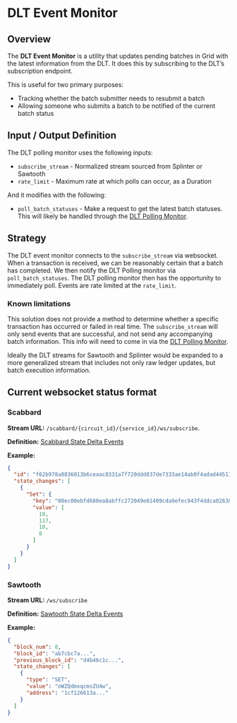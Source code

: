 # DLT Event Monitor
<!--
  Copyright (c) 2024 Bitwise IO, Inc.
  Copyright 2022 Cargill Incorporated
  Licensed under Creative Commons Attribution 4.0 International License
  https://creativecommons.org/licenses/by/4.0/
-->

## Overview

The **DLT Event Monitor** is a utility that updates pending batches in Grid
with the latest information from the DLT. It does this by subscribing to the
DLT’s subscription endpoint.

This is useful for two primary purposes:

 - Tracking whether the batch submitter needs to resubmit a batch
 - Allowing someone who submits a batch to be notified of the current batch
   status

## Input / Output Definition

The DLT polling monitor uses the following inputs:

 - `subscribe_stream` - Normalized stream sourced from Splinter or Sawtooth
 - `rate_limit` - Maximum rate at which polls can occur, as a Duration

And it modifies with the following:

 - `poll_batch_statuses` - Make a request to get the latest batch statuses.
   This will likely be handled through the [DLT Polling
   Monitor](dlt_polling_monitor.md).

## Strategy

The DLT event monitor connects to the `subscribe_stream` via websocket. When a
transaction is received, we can be reasonably certain that a batch has
completed. We then notify the DLT Polling monitor via `poll_batch_statuses`.
The DLT polling monitor then has the opportunity to immediately poll. Events
are rate limited at the `rate_limit`.

### Known limitations

This solution does not provide a method to determine whether a specific
transaction has occurred or failed in real time. The `subscribe_stream` will
only send events that are successful, and not send any accompanying batch
information. This info will need to come in via the [DLT Polling
Monitor](dlt_polling_monitor.md).

Ideally the DLT streams for Sawtooth and Splinter would be expanded to a more
generalized stream that includes not only raw ledger updates, but batch
execution information.

## Current websocket status format

### Scabbard

**Stream URL:** `/scabbard/{circuit_id}/{service_id}/ws/subscribe`.

**Definition:** [Scabbard State Delta
Events](https://www.splinter.dev/docs/0.7/howto/state_delta_websockets.html)

**Example:**

```json
{
  "id": "f62b978a8836013b6ceaac8331a7f720ddd837de7333ae14ab0f4adad445118574735afeeea1f98a51254d8750f1769fc18d6c638963af7f66c5b5086545fba1",
  "state_changes": [
    {
      "Set": {
        "key": "00ec00ebfd680ea8abffc272049e01409cda9efec943f4ddca0263897e715913a04705",
        "value": [
          10,
          117,
          10,
          8
	    ]
      }
    }
  ]
}
```

### Sawtooth

**Stream URL:** `/ws/subscribe`

**Definition:** [Sawtooth State Delta
Events](https://sawtooth.splinter.dev/docs/1.2/rest_api/state_delta_websockets.html)

**Example:**
```json
{
  "block_num": 8,
  "block_id": "ab7cbc7a...",
  "previous_block_id": "d4b46c1c...",
  "state_changes": [
    {
      "type": "SET",
      "value": "oWZQdmxqcmsZU4w",
      "address": "1cf126613a..."
    }
  ]
}
```
